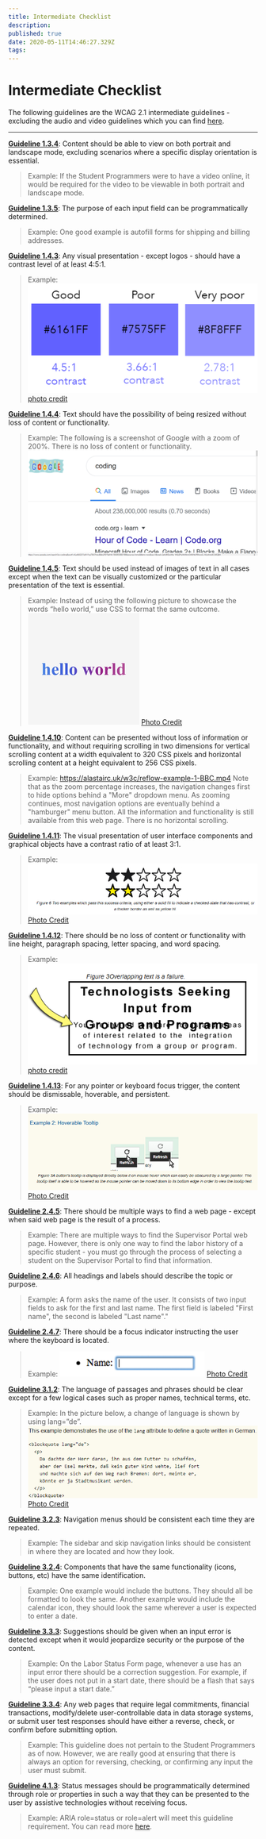 ```yaml
---
title: Intermediate Checklist
description: 
published: true
date: 2020-05-11T14:46:27.329Z
tags: 
---
```


# Intermediate Checklist
The following guidelines are the WCAG 2.1 intermediate guidelines - excluding the audio and video guidelines which you can find [here](http://172.31.2.178/en/accessibility/Audio&Video).

---

**[Guideline 1.3.4](https://www.w3.org/WAI/WCAG21/quickref/?currentsidebar=%23col_overview&showtechniques=222#orientation)**: Content should be able to view on both portrait and landscape mode, excluding scenarios where a specific display orientation is essential.
> Example: If the Student Programmers were to have a video online, it would be required for the video to be viewable in both portrait and landscape mode.

**[Guideline 1.3.5](https://www.w3.org/WAI/WCAG21/quickref/?currentsidebar=%23col_overview&showtechniques=222#identify-input-purpose)**: The purpose of each input field can be programmatically determined.
> Example: One good example is autofill forms for shipping and billing addresses. 

**[Guideline 1.4.3](https://www.w3.org/WAI/WCAG21/quickref/?currentsidebar=%23col_overview&showtechniques=222#contrast-minimum)**: Any visual presentation - except logos - should have a contrast level of at least 4:5:1.
> Example:
![text_contrast.png](/text_contrast.png)
[photo credit](https://www.google.com/url?sa=i&url=https%3A%2F%2Fincl.ca%2Fwhen-branding-colours-conflict-with-colour-contrast-requirements%2F&psig=AOvVaw0h8e9aMXVpJ_ADsW1Ohdd7&ust=1584039288076000&source=images&cd=vfe&ved=0CAIQjRxqFwoTCJjGwKuMk-gCFQAAAAAdAAAAABAD)

**[Guideline 1.4.4](https://www.w3.org/WAI/WCAG21/quickref/?currentsidebar=%23col_overview&showtechniques=222#resize-text)**: Text should have the possibility of being resized without loss of content or functionality.
> Example: The following is a screenshot of Google with a zoom of 200%. There is no loss of content or functionality.
![zoom_(2).png](/zoom_(2).png)

**[Guideline 1.4.5](https://www.w3.org/WAI/WCAG21/quickref/?currentsidebar=%23col_overview&showtechniques=222#images-of-text)**: Text should be used instead of images of text in all cases except when the text can be visually customized or the particular presentation of the text is essential.
> Example: Instead of using the following picture to showcase the words “hello world,” use CSS to format the same outcome.
![hello_world.png](/hello_world.png)
[Photo Credit](https://pngtree.com/freepng/blue-hello-world-word-art-pink-purple-gradient-text-effect_5028797.html)

**[Guideline 1.4.10](https://www.w3.org/WAI/WCAG21/quickref/?currentsidebar=%23col_overview&showtechniques=222#reflow)**: Content can be presented without loss of information or functionality, and without requiring scrolling in two dimensions for vertical scrolling content at a width equivalent to 320 CSS pixels and horizontal scrolling content at a height equivalent to 256 CSS pixels.
> Example: https://alastairc.uk/w3c/reflow-example-1-BBC.mp4
Note that as the zoom percentage increases, the navigation changes first to hide options behind a "More" dropdown menu. As zooming continues, most navigation options are eventually behind a "hamburger" menu button. All the information and functionality is still available from this web page. There is no horizontal scrolling.

**[Guideline 1.4.11](https://www.w3.org/WAI/WCAG21/quickref/?currentsidebar=%23col_overview&showtechniques=222#non-text-contrast)**: The visual presentation of user interface components and graphical objects have a contrast ratio of at least 3:1.
> Example:
![starts_(2).png](/starts_(2).png)
[Photo Credit](https://www.w3.org/WAI/WCAG21/Understanding/non-text-contrast.html)

**[Guideline 1.4.12](https://www.w3.org/WAI/WCAG21/quickref/?currentsidebar=%23col_overview&showtechniques=222#text-spacing)**: There should be no loss of content or functionality with line height, paragraph spacing, letter spacing, and word spacing.
> Example: 
![overlapping_text_(2).png](/overlapping_text_(2).png)  
[photo credit](https://www.w3.org/WAI/WCAG21/Understanding/text-spacing.html)

**[Guideline 1.4.13](https://www.w3.org/WAI/WCAG21/quickref/?currentsidebar=%23col_overview&showtechniques=222#content-on-hover-or-focus)**: For any pointer or keyboard focus trigger, the content should be dismissable, hoverable, and persistent.
> Example:
![hoverable_(2).png](/hoverable_(2).png)[Photo Credit](https://www.w3.org/WAI/WCAG21/Understanding/content-on-hover-or-focus.html)

**[Guideline 2.4.5](https://www.w3.org/WAI/WCAG21/quickref/?currentsidebar=%23col_overview&showtechniques=222#multiple-ways)**: There should be multiple ways to find a web page - except when said web page is the result of a process.
> Example: There are multiple ways to find the Supervisor Portal web page. However, there is only one way to find the labor history of a specific student - you must go through the process of selecting a student on the Supervisor Portal to find that information.

**[Guideline 2.4.6](https://www.w3.org/WAI/WCAG21/quickref/?currentsidebar=%23col_overview&showtechniques=222#headings-and-labels)**: All headings and labels should describe the topic or purpose.
> Example: A form asks the name of the user. It consists of two input fields to ask for the first and last name. The first field is labeled "First name", the second is labeled "Last name"."

**[Guideline 2.4.7](https://www.w3.org/WAI/WCAG21/quickref/?currentsidebar=%23col_overview&showtechniques=222#focus-visible)**: There should be a focus indicator instructing the user where the keyboard is located.
> Example:
![keyboardfocus_(2).png](/keyboardfocus_(2).png)
[Photo Credit](https://www.deque.com/blog/give-site-focus-tips-designing-usable-focus-indicators/)

**[Guideline 3.1.2](https://www.w3.org/WAI/WCAG21/quickref/?currentsidebar=%23col_overview&showtechniques=222#language-of-parts)**: The language of passages and phrases should be clear except for a few logical cases such as proper names, technical terms, etc.
> Example:  In the picture below, a change of language is shown by using lang=”de”.
![german_wording.png](/german_wording.png)
[Photo Credit](https://www.w3.org/WAI/WCAG21/Techniques/html/H58.html)

**[Guideline 3.2.3](https://www.w3.org/WAI/WCAG21/quickref/?currentsidebar=%23col_overview&showtechniques=222#consistent-navigation)**: Navigation menus should be consistent each time they are repeated.
> Example: The sidebar and skip navigation links should be consistent in where they are located and how they look.

**[Guideline 3.2.4](https://www.w3.org/WAI/WCAG21/quickref/?currentsidebar=%23col_overview&showtechniques=222#consistent-identification)**: Components that have the same functionality (icons, buttons, etc) have the same identification.
> Example: One example would include the buttons. They should all be formatted to look the same. Another example would include the calendar icon, they should look the same wherever a user is expected to enter a date.

**[Guideline 3.3.3](https://www.w3.org/WAI/WCAG21/quickref/?currentsidebar=%23col_overview&showtechniques=222#error-suggestion)**: Suggestions should be given when an input error is detected except when it would jeopardize security or the purpose of the content.
> Example: On the Labor Status Form page, whenever a use has an input error there should be a correction suggestion. For example, if the user does not put in a start date, there should be a flash that says “please input a start date.”

**[Guideline 3.3.4](https://www.w3.org/WAI/WCAG21/quickref/?currentsidebar=%23col_overview&showtechniques=222#error-prevention-legal-financial-data)**: Any web pages that require legal commitments, financial transactions, modify/delete user-controllable data in data storage systems, or submit user test responses should have either a reverse, check, or confirm before submitting option.
> Example: This guideline does not pertain to the Student Programmers as of now. However, we are really good at ensuring that there is always an option for reversing, checking, or confirming any input the user must submit.

**[Guideline 4.1.3](https://www.w3.org/WAI/WCAG21/quickref/?currentsidebar=%23col_overview&showtechniques=222#status-messages)**: Status messages should be programmatically determined through role or properties in such a way that they can be presented to the user by assistive technologies without receiving focus.
> Example: ARIA role=status or role=alert will meet this guideline requirement. You can read more [here](https://www.w3.org/WAI/WCAG21/Understanding/status-messages.html).